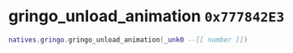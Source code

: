 # gringo_unload_animation `0x777842E3`

```lua
natives.gringo.gringo_unload_animation(_unk0 --[[ number ]])
```